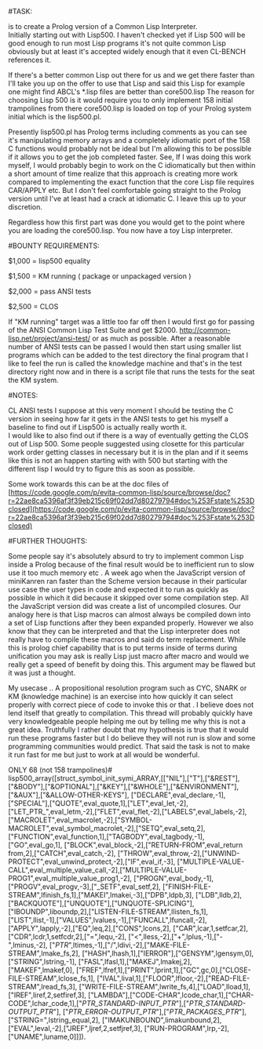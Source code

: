 #TASK:

is to create a Prolog version of a Common Lisp Interpreter.   
Initially starting out with Lisp500.  I haven't checked yet if Lisp 500 will be good enough to run most Lisp programs it's not quite common Lisp obviously but at least it's accepted widely enough that it even CL-BENCH references it.

If there's a better common Lisp out there for us and we get there faster than I'll take you up on the offer to use that Lisp and said this Lisp for example one might find ABCL's *.lisp files are better than core500.lisp 
The reason for choosing Lisp 500 is it would require you to only implement 158 initial trampolines from there core500.lisp  is loaded on top of your Prolog system initial which is the lisp500.pl.
 
Presently lisp500.pl has Prolog terms including comments as you can see it's manipulating memory arrays and a completely idiomatic port of the 158  C  functions would probably not be ideal but I'm allowing this to be possible if it allows you to get the job completed faster.    See,  If I was doing this work myself,  I would probably begin to work on the C idiomatically but then within a short amount of time realize that this approach is creating more work compared to implementing the exact function that the core Lisp file requires CAR/APPLY etc.  But I don't feel comfortable going straight to the Prolog version until I've at least had a crack at idiomatic C.  I leave this up to your discretion.

Regardless how this first part was done you would get to the point where you are loading the core500.lisp.  You now have a toy Lisp interpreter.    


#BOUNTY REQUIREMENTS:

$1,000 = lisp500 equality

$1,500 = KM running ( package or unpackaged version )

$2,000 = pass ANSI tests

$2,500 = CLOS

If "KM running"  target was a little too far off then I would first go for passing of the ANSI Common Lisp Test Suite and get $2000.  http://common-lisp.net/project/ansi-test/ or as much as possible.   After a reasonable number of ANSI tests can be passed I would then start using smaller list programs which can be added to the test directory the final program that I like to feel the run is called the knowledge machine and that's in the test directory right now and in there is a script file that runs the tests for the seat the KM system.

#NOTES:

CL ANSI tests I suppose at this very moment I should be testing the C version in seeing how far it gets in the ANSI tests to get his myself a baseline to find out if Lisp500 is actually really worth it.  
I would like to also find out if there is a way of eventually getting the CLOS out of Lisp 500.  Some people suggested using closette for this particular work order getting classes in necessary but it is in the plan and if it seems like this is not an happen starting with with 500 but starting with the different lisp  I would try to figure this as soon as possible.

Some work towards this can be at the doc files of [https://code.google.com/p/evita-common-lisp/source/browse/doc?r=22ae8ca5396af3f39eb215c69f02dd7d80279794#doc%253Fstate%253Dclosed](https://code.google.com/p/evita-common-lisp/source/browse/doc?r=22ae8ca5396af3f39eb215c69f02dd7d80279794#doc%253Fstate%253Dclosed)



#FURTHER THOUGHTS:

Some people say it's absolutely absurd to try to implement common Lisp inside a Prolog because of the final result would be to inefficient run to slow use it too much memory etc . A week ago when the JavaScript version of miniKanren ran faster than the Scheme version because in their particular use case the user types in code and expected it to run as quickly as possible in which it did because it skipped over some compilation step.  All the JavaScript version did was create a list of uncompiled closures.  Our analogy here is that Lisp macros can almost always be compiled down into a set of Lisp functions after they been expanded properly.  However we also know that they can be interpreted and that the Lisp interpreter does not really have to compile these macros and said do term replacement.  While this is prolog chief capability that is to put terms inside of terms during unification you may ask is really Lisp just macro after macro and would we really get a speed of benefit by doing this.  This argument may be flawed but it was just a thought.

My usecase .. A propositional resolution program such as CYC, SNARK or KM (knowledge machine) is an exercise into how quickly it can select properly with correct piece of code to invoke this or that .   I believe does not lend itself that greatly to compilation.   This thread will  probably quickly have very knowledgeable people helping me out by telling me why this is not a great idea.  Truthfully I rather doubt that my hypothesis is true that it would run these programs faster but I do believe they will not run is slow and some programming communities would predict.    That said the task is not to make it run fast for me but just to work at all would be wonderful.  

ONLY 68 (not 158 trampolines)#
lisp500_array([struct_symbol_init_symi_ARRAY,[["NIL"],["T"],["&REST"],["&BODY"],["&OPTIONAL"],["&KEY"],["&WHOLE"],["&ENVIRONMENT"],["&AUX"],["&ALLOW-OTHER-KEYS"],
  ["DECLARE",eval_declare,-1],["SPECIAL"],["QUOTE",eval_quote,1],["LET",eval_let,-2],
  ["LET_PTR_",eval_letm,-2],["FLET",eval_flet,-2],["LABELS",eval_labels,-2],
  ["MACROLET",eval_macrolet,-2],["SYMBOL-MACROLET",eval_symbol_macrolet,-2],["SETQ",eval_setq,2],
  ["FUNCTION",eval_function,1],["TAGBODY",eval_tagbody,-1],["GO",eval_go,1],
  ["BLOCK",eval_block,-2],["RETURN-FROM",eval_return from,2],["CATCH",eval_catch,-2],
  ["THROW",eval_throw,-2],["UNWIND-PROTECT",eval_unwind_protect,-2],["IF",eval_if,-3],
  ["MULTIPLE-VALUE-CALL",eval_multiple_value_call,-2],["MULTIPLE-VALUE-PROG1",eval_multiple_value_prog1,-2],
  ["PROGN",eval_body,-1],["PROGV",eval_progv,-3],["_SETF",eval_setf,2],
  ["FINISH-FILE-STREAM",lfinish_fs,1],["MAKEI",lmakei,-3],["DPB",ldpb,3],
  ["LDB",lldb,2],["BACKQUOTE"],["UNQUOTE"],["UNQUOTE-SPLICING"],["IBOUNDP",liboundp,2],["LISTEN-FILE-STREAM",llisten_fs,1],
  ["LIST",llist,-1],["VALUES",lvalues,-1],["FUNCALL",lfuncall,-2],
  ["APPLY",lapply,-2],["EQ",leq,2],["CONS",lcons,2],
  ["CAR",lcar,1,setfcar,2],["CDR",lcdr,1,setfcdr,2],["=",lequ,-2],
  ["<",lless,-2],["+",lplus,-1],["-",lminus,-2],
  ["_PTR_",ltimes,-1],["/",ldivi,-2],["MAKE-FILE-STREAM",lmake_fs,2],
  ["HASH",lhash,1],["IERROR"],["GENSYM",lgensym,0],["STRING",lstring,-1],
  ["FASL",lfasl,1],["MAKEJ",lmakej,2],["MAKEF",lmakef,0],
  ["FREF",lfref,1],["PRINT",lprint,1],["GC",gc,0],["CLOSE-FILE-STREAM",lclose_fs,1],
  ["IVAL",lival,1],["FLOOR",lfloor,-2],["READ-FILE-STREAM",lread_fs,3],
  ["WRITE-FILE-STREAM",lwrite_fs,4],["LOAD",lload,1],["IREF",liref,2,setfiref,3],
  ["LAMBDA"],["CODE-CHAR",lcode_char,1],["CHAR-CODE",lchar_code,1],["_PTR_STANDARD-INPUT_PTR_"],["_PTR_STANDARD-OUTPUT_PTR_"], ["_PTR_ERROR-OUTPUT_PTR_"],["_PTR_PACKAGES_PTR_"],["STRING=",lstring_equal,2],
  ["IMAKUNBOUND",limakunbound,2],["EVAL",leval,-2],["JREF",ljref,2,setfjref,3],
  ["RUN-PROGRAM",lrp,-2],["UNAME",luname,0]]]).
